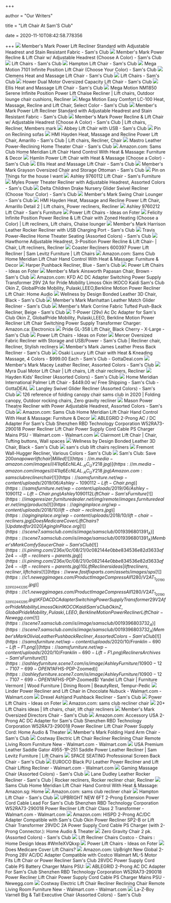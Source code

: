 +++
        
author = "Our Writers"
        
title = "Lift Chair At Sam'S Club"
        
date = 2020-11-10T08:42:58.778356
        
+++
[ ![](https://scene7.samsclub.com/is/image/samsclub/0019396804627_A)](https://scene7.samsclub.com/is/image/samsclub/0019396804627_A) Member's Mark Power Lift Recliner Standard with Adjustable Headrest and  Stain Resistant Fabric - Sam's Club
[ ![](https://scene7.samsclub.com/is/image/samsclub/0007874226690_A?$DT_PDP_Image$)](https://scene7.samsclub.com/is/image/samsclub/0007874226690_A?$DT_PDP_Image$) Member's Mark Power Recline & Lift Chair w/ Adjustable Headrest (Choose A  Color) - Sam's Club
[ ![](https://scene7.samsclub.com/is/image/samsclub/0060587634376_A?wid=280&hei=280)](https://scene7.samsclub.com/is/image/samsclub/0060587634376_A?wid=280&hei=280) Lift Chairs - Sam's Club
[ ![](https://images.samsclubresources.com/is/image/samsclub/0060587618791_A?wid=280&hei=280)](https://images.samsclubresources.com/is/image/samsclub/0060587618791_A?wid=280&hei=280) Hampton Lift Chair - Sam's Club
[ ![](https://images.samsclubresources.com/is/image/samsclub/0040610811709_A?wid=280&hei=280)](https://images.samsclubresources.com/is/image/samsclub/0040610811709_A?wid=280&hei=280) Mega Motion 7101 Infinite Position Lift Chair (Choose Your Color) - Sam's  Club
[ ![](https://scene7.samsclub.com/is/image/samsclub/0060587626824_A?wid=280&hei=280)](https://scene7.samsclub.com/is/image/samsclub/0060587626824_A?wid=280&hei=280) Clemens Heat and Massage Lift Chair - Sam's Club
[ ![](https://scene7.samsclub.com/is/image/samsclub/0060587631648_A?wid=280&hei=280)](https://scene7.samsclub.com/is/image/samsclub/0060587631648_A?wid=280&hei=280) Lift Chairs - Sam's Club
[ ![](https://images.samsclubresources.com/is/image/samsclub/0060587626823_A?$DT_PDP_Image$)](https://images.samsclubresources.com/is/image/samsclub/0060587626823_A?$DT_PDP_Image$) Hower Dual Motor Oversized Capacity Lift Chair - Sam's Club
[ ![](https://scene7.samsclub.com/is/image/samsclub/0060587626825_A)](https://scene7.samsclub.com/is/image/samsclub/0060587626825_A) Ellis Heat and Massage Lift Chair - Sam's Club
[ ![](https://i.pinimg.com/originals/6b/38/22/6b3822e56565707f55bff637fe1f10fb.jpg)](https://i.pinimg.com/originals/6b/38/22/6b3822e56565707f55bff637fe1f10fb.jpg) Mega Motion NM1850 Serene Infinite Position Power Lift Chaise Recliner | Lift  chairs, Outdoor lounge chair cushions, Recliner
[ ![](x-raw-image:///0117b05ec7fe79a5b0e4b6cce30eb82c8cb978db0b28e9a48ac536f3698e9a4b)](x-raw-image:///0117b05ec7fe79a5b0e4b6cce30eb82c8cb978db0b28e9a48ac536f3698e9a4b) Mega Motion Easy Comfort LC-100 Heat, Massage, Recline and Lift Chair,  Select Color - Sam's Club
[ ![](https://scene7.samsclub.com/is/image/samsclub/0019396804627_B?wid=280&hei=280)](https://scene7.samsclub.com/is/image/samsclub/0019396804627_B?wid=280&hei=280) Member's Mark Power Lift Recliner Standard with Adjustable Headrest and  Stain Resistant Fabric - Sam's Club
[ ![](https://i.pinimg.com/originals/5c/b2/11/5cb21134271fe344e55a83b96e3ba76c.jpg)](https://i.pinimg.com/originals/5c/b2/11/5cb21134271fe344e55a83b96e3ba76c.jpg) Member's Mark Power Recline & Lift Chair w/ Adjustable Headrest (Choose A  Color) - Sam's Club | Lift chairs, Recliner, Members mark
[ ![](https://images.samsclubresources.com/is/image/samsclub/0060587637657_A?wid=280&hei=280)](https://images.samsclubresources.com/is/image/samsclub/0060587637657_A?wid=280&hei=280) Abbey Lift Chair with USB - Sam's Club
[ ![](https://i.pinimg.com/originals/31/3b/02/313b02f064519ea9262f49d1720aba60.jpg)](https://i.pinimg.com/originals/31/3b/02/313b02f064519ea9262f49d1720aba60.jpg) Pin on Reclining sofas
[ ![](https://i.pinimg.com/originals/00/bb/a2/00bba25153e9559cc7b1848d7e41f570.jpg)](https://i.pinimg.com/originals/00/bb/a2/00bba25153e9559cc7b1848d7e41f570.jpg) HMI Hayden Heat, Massage and Recline Power Lift Chair, Amarillo - Sam's Club  | Lift chairs, Recliner, Chair
[ ![](https://images.samsclubresources.com/is/image/samsclub/0064439191303_A?wid=280&hei=280)](https://images.samsclubresources.com/is/image/samsclub/0064439191303_A?wid=280&hei=280) Mastro Leather Power-Reclining Home Theater Chair - Sam's Club
[ ![](https://images-na.ssl-images-amazon.com/images/I/71PNxzW6g5L._AC_SX679_.jpg)](https://images-na.ssl-images-amazon.com/images/I/71PNxzW6g5L._AC_SX679_.jpg) Amazon.com: Sams Club Home Meridian Lift Chair Hand Control With Heat &  Massage: Furniture & Decor
[ ![](https://scene7.samsclub.com/is/image/samsclub/0060587634377_B?wid=280&hei=280)](https://scene7.samsclub.com/is/image/samsclub/0060587634377_B?wid=280&hei=280) Hamlin Power Lift Chair with Heat & Massage (Choose a Color) - Sam's Club
[ ![](https://scene7.samsclub.com/is/image/samsclub/0060587626825_B?wid=280&hei=280)](https://scene7.samsclub.com/is/image/samsclub/0060587626825_B?wid=280&hei=280) Ellis Heat and Massage Lift Chair - Sam's Club
[ ![](https://scene7.samsclub.com/is/image/samsclub/0001939680201_A?wid=280&hei=280)](https://scene7.samsclub.com/is/image/samsclub/0001939680201_A?wid=280&hei=280) Member's Mark Grayson Oversized Chair and Storage Ottoman - Sam's Club
[ ![](https://i.pinimg.com/originals/06/b3/c8/06b3c8c080ab7a6b03247633ff6e1b2d.jpg)](https://i.pinimg.com/originals/06/b3/c8/06b3c8c080ab7a6b03247633ff6e1b2d.jpg) Pin on Things for the house I want
[ ![](https://samsfurniture.net/wp-content/uploads/2019/06/Ashley-9760112-Lift-Chair.png)](https://samsfurniture.net/wp-content/uploads/2019/06/Ashley-9760112-Lift-Chair.png) Ashley 9760112 Lift Chair - Sam's Furniture
[ ![](x-raw-image:///af8ba133aab204d0e94e972a0bde443de9f3b18e42e98d16b543c37c13d7ce7c)](x-raw-image:///af8ba133aab204d0e94e972a0bde443de9f3b18e42e98d16b543c37c13d7ce7c) Myles Power Theater Recliner with Adjustable Headrest, Assorted Colors - Sam's  Club
[ ![](x-raw-image:///f93e7079a346f1929ce31b86a3c4d816fcdd4f77ea7e0446ad4663ca4afe3cf7)](x-raw-image:///f93e7079a346f1929ce31b86a3c4d816fcdd4f77ea7e0446ad4663ca4afe3cf7) Delta Children Drake Nursery Glider Swivel Recliner (Choose Your Color) - Sam's  Club
[ ![](x-raw-image:///4ff62c4648653fe6e432f05567db8b24c9a9ab93a0f83dbeadcd1b903a31ff08)](x-raw-image:///4ff62c4648653fe6e432f05567db8b24c9a9ab93a0f83dbeadcd1b903a31ff08) Member's Mark Swing Chair Lounger - Sam's Club
[ ![](https://i.pinimg.com/736x/70/69/f1/7069f11e053e783347b93f38a94175f1.jpg)](https://i.pinimg.com/736x/70/69/f1/7069f11e053e783347b93f38a94175f1.jpg) HMI Hayden Heat, Massage and Recline Power Lift Chair, Amarillo Detail 2 | Lift  chairs, Power recliners, Recliner
[ ![](https://samsfurniture.net/wp-content/uploads/2019/06/Ashley-9760212-Lift-Chair.png)](https://samsfurniture.net/wp-content/uploads/2019/06/Ashley-9760212-Lift-Chair.png) Ashley 9760212 Lift Chair - Sam's Furniture
[ ![](https://foter.com/photos/title/power-lift-chairs.jpg)](https://foter.com/photos/title/power-lift-chairs.jpg) Power Lift Chairs - Ideas on Foter
[ ![](https://i.pinimg.com/564x/59/ba/a4/59baa46d3d6b92f70205e3b7489276e9.jpg)](https://i.pinimg.com/564x/59/ba/a4/59baa46d3d6b92f70205e3b7489276e9.jpg) Felicity Infinite Position Power Recline & Lift Chair with Zoned Heating  (Choose a Color) | Lift recliners, Lift chairs, Chaise lounger
[ ![](https://scene7.samsclub.com/is/image/samsclub/0081162903028_A)](https://scene7.samsclub.com/is/image/samsclub/0081162903028_A) Member's Mark Harrison Leather Rocker Recliner with USB Charging Port - Sam's  Club
[ ![](https://scene7.samsclub.com/is/image/samsclub/0084344914534_A?wid=280&hei=280)](https://scene7.samsclub.com/is/image/samsclub/0084344914534_A?wid=280&hei=280) Travis Power-Recline Home Theater Seating (Assorted Colors) - Sam's Club
[ ![](https://i.pinimg.com/originals/d8/08/f9/d808f9afc7496046f857d2768ed40436.jpg)](https://i.pinimg.com/originals/d8/08/f9/d808f9afc7496046f857d2768ed40436.jpg) Hawthorne Adjustable Headrest, 3-Position Power Recline & Lift Chair- | Chair,  Lift recliners, Recliner
[ ![](https://imageresizer.furnituredealer.net/img/remote/images.furnituredealer.net/img/products%2Fcoaster%2Fcolor%2Frecliners%20-%20coaster_600397-b1.jpg?width=1024&height=768&scale=both&trim.threshold=50&trim.percentpadding=10)](https://imageresizer.furnituredealer.net/img/remote/images.furnituredealer.net/img/products%2Fcoaster%2Fcolor%2Frecliners%20-%20coaster_600397-b1.jpg?width=1024&height=768&scale=both&trim.threshold=50&trim.percentpadding=10) Coaster Recliners 600397 Power Lift Recliner | Sam Levitz Furniture | Lift  Chairs
[ ![](https://images-na.ssl-images-amazon.com/images/I/61zmlPK01yL._AC_SX569_.jpg)](https://images-na.ssl-images-amazon.com/images/I/61zmlPK01yL._AC_SX569_.jpg) Amazon.com: Sams Club Home Meridian Lift Chair Hand Control With Heat &  Massage: Furniture & Decor
[ ![](x-raw-image:///57824a35925f8d772887b7e0a605fc275d638821fef22214d87b5daf3bf6377f)](x-raw-image:///57824a35925f8d772887b7e0a605fc275d638821fef22214d87b5daf3bf6377f) Harper Pushback Recliner, Blue - Sam's Club
[ ![](https://foter.com/photos/236/power-lift-recliners.jpg?s=pi)](https://foter.com/photos/236/power-lift-recliners.jpg?s=pi) Power Lift Chairs - Ideas on Foter
[ ![](https://scene7.samsclub.com/is/image/samsclub/0019396802869_A)](https://scene7.samsclub.com/is/image/samsclub/0019396802869_A) Member's Mark Ainsworth Papasan Chair, Brown - Sam's Club
[ ![](https://images-na.ssl-images-amazon.com/images/I/615691CawZL._AC_SX425_.jpg)](https://images-na.ssl-images-amazon.com/images/I/615691CawZL._AC_SX425_.jpg) Amazon.com: KFD AC DC Adapter Switching Power Supply Transformer 29V 2A for  Pride Mobility Limoss Okin IKOCO Kaidi Sam's Club Okin Z, GlobalPride  Mobility, Pulaski,LEEO,Berkline Motion Power Recliner Lift Chair: Home Audio
[ ![](https://scene7.samsclub.com/is/image/samsclub/0065629249352_A?wid=280&hei=280)](https://scene7.samsclub.com/is/image/samsclub/0065629249352_A?wid=280&hei=280) Wellness by Design Bonded Leather 3D Chair, Black - Sam's Club
[ ![](x-raw-image:///928761ccff87f661c50e7d129bd3a99d25c1429af65b4d04f130fe78f4119ec8)](x-raw-image:///928761ccff87f661c50e7d129bd3a99d25c1429af65b4d04f130fe78f4119ec8) Member's Mark Manhattan Leather Match Glider Recliner - Sam's Club
[ ![](x-raw-image:///005a66ec088d69f71f4057877fc7a77c8be6d65755fc4e3291b2f26f741d9514)](x-raw-image:///005a66ec088d69f71f4057877fc7a77c8be6d65755fc4e3291b2f26f741d9514) Member's Mark Corrine Fabric Tufted Push-Back Recliner, Beige - Sam's Club
[ ![](https://images-na.ssl-images-amazon.com/images/I/81s%2BZ-iCxgL._AC_SL1500_.jpg)](https://images-na.ssl-images-amazon.com/images/I/81s%2BZ-iCxgL._AC_SL1500_.jpg) T-Power (29v) Ac Dc Adapter for Sam's Club Okin Z, GlobalPride Mobility,  Pulaski,LEEO, Berkline Motion Power Recliner Lift Chair Switching Power  Supply Transformer Charger: Amazon.ca: Electronics
[ ![](x-raw-image:///d5939ac3fe52ff01219badd80663043144ff99380dc267d9e9edc60b43868571)](x-raw-image:///d5939ac3fe52ff01219badd80663043144ff99380dc267d9e9edc60b43868571) Pride GL-358 Lift Chair, Black Cherry - X-Large - Sam's Club
[ ![](https://foter.com/photos/206/power-lift-chairs-24.jpg?s=pi)](https://foter.com/photos/206/power-lift-chairs-24.jpg?s=pi) Power Lift Chairs - Ideas on Foter
[ ![](https://i.pinimg.com/originals/62/cc/9a/62cc9af77caf14b56e88f251b1dde3e8.jpg)](https://i.pinimg.com/originals/62/cc/9a/62cc9af77caf14b56e88f251b1dde3e8.jpg) Mercer Oversized Fabric Recliner with Storage and USB/Power - Sam's Club |  Recliner chair, Recliner, Stylish recliners
[ ![](https://scene7.samsclub.com/is/image/samsclub/0081162903014_A?wid=280&hei=280)](https://scene7.samsclub.com/is/image/samsclub/0081162903014_A?wid=280&hei=280) Member's Mark James Leather Press Back Recliner - Sam's Club
[ ![](https://s3.amazonaws.com/i.gottadeal.com/main/deals250/20191228054525x242x250.jpg)](https://s3.amazonaws.com/i.gottadeal.com/main/deals250/20191228054525x242x250.jpg) Osaki Luxury Lift Chair with Heat & Kneading Massage, 4 Colors - $999.00  Each - Sam's Club - GottaDeal.com
[ ![](https://scene7.samsclub.com/is/image/samsclub/0019396802329_A)](https://scene7.samsclub.com/is/image/samsclub/0019396802329_A) Member's Mark Macey Leather Recliner, Assorted Colors - Sam's Club
[ ![](https://i.pinimg.com/originals/81/ce/2c/81ce2c92ac07c3ab12a8d01c3ce1d118.jpg)](https://i.pinimg.com/originals/81/ce/2c/81ce2c92ac07c3ab12a8d01c3ce1d118.jpg) Myra Dual Motor Lift Chair | Lift chairs, Lift chair recliners, Recliner
[ ![](https://scene7.samsclub.com/is/image/samsclub/0084735404958_A)](https://scene7.samsclub.com/is/image/samsclub/0084735404958_A) Hayden Kids' Recliner (Assorted Colors) - Sam's Club
[ ![](https://s3.amazonaws.com/i.gottadeal.com/main/deals250/20160928092019x172x250.jpg)](https://s3.amazonaws.com/i.gottadeal.com/main/deals250/20160928092019x172x250.jpg) Home Meridian International Palmer Lift Chair - $449.00 w/ Free Shipping - Sam's  Club - GottaDEAL
[ ![](x-raw-image:///575b11495386a07986c10254362f57699551ba579d366334a16cc3fb415b4bd8)](x-raw-image:///575b11495386a07986c10254362f57699551ba579d366334a16cc3fb415b4bd8) Langley Swivel Glider Recliner (Assorted Colors) - Sam's Club
[ ![](https://i.pinimg.com/originals/96/d6/19/96d619c37f3d06ef4f0b58aaeeb7436c.jpg)](https://i.pinimg.com/originals/96/d6/19/96d619c37f3d06ef4f0b58aaeeb7436c.jpg) 126 reference of folding canopy chair sams club in 2020 | Folding canopy,  Outdoor rocking chairs, Zero gravity recliner
[ ![](x-raw-image:///a3a67cfc1b3dc1d4a60814608df28cd96e94d665ac4f6c3b75e371f3db6c1aa2)](x-raw-image:///a3a67cfc1b3dc1d4a60814608df28cd96e94d665ac4f6c3b75e371f3db6c1aa2) Mason Power Theatre Recliner with Power Adjustable Headrest, Assorted  Colors - Sam's Club
[ ![](https://images-na.ssl-images-amazon.com/images/I/61EsPA7qAcL._AC_SX679_.jpg)](https://images-na.ssl-images-amazon.com/images/I/61EsPA7qAcL._AC_SX679_.jpg) Amazon.com: Sams Club Home Meridian Lift Chair Hand Control With Heat &  Massage: Furniture & Decor
[ ![](https://i5.walmartimages.com/asr/b32050ec-d9c8-42a7-972d-964eedd0031e_1.022dca6aa4bd3bd738c815c6662d6339.jpeg?odnWidth=612&odnHeight=612&odnBg=ffffff)](https://i5.walmartimages.com/asr/b32050ec-d9c8-42a7-972d-964eedd0031e_1.022dca6aa4bd3bd738c815c6662d6339.jpeg?odnWidth=612&odnHeight=612&odnBg=ffffff) ABLEGRID 2-Prong AC / DC Adapter For Sam's Club Shenzhen RBD Technology  Corporation W52RA73-290018 Power Recliner Lift Chair Power Supply Cord  Cable PS Charger Mains PSU - Walmart.com - Walmart.com
[ ![](https://i.pinimg.com/originals/d6/f7/88/d6f788f18bd178ff8dd6fcddbf4542a3.jpg)](https://i.pinimg.com/originals/d6/f7/88/d6f788f18bd178ff8dd6fcddbf4542a3.jpg) Clairmont Lift Chair | Chair, Tufting buttons, Wall spaces
[ ![](https://scene7.samsclub.com/is/image/samsclub/0065629249352_A)](https://scene7.samsclub.com/is/image/samsclub/0065629249352_A) Wellness by Design Bonded Leather 3D Chair, Black - Sam's Club
[ ![](https://i.ytimg.com/vi/Jn5pHeViLsA/hqdefault.jpg)](https://i.ytimg.com/vi/Jn5pHeViLsA/hqdefault.jpg) sam's club lift chairs recliners
[ ![](x-raw-image:///e301f0adaa2653f02c30dc7304be4d265de030b89c6e96d0e2dc75405c353103)](x-raw-image:///e301f0adaa2653f02c30dc7304be4d265de030b89c6e96d0e2dc75405c353103) Fremont Wall-Hugger Recliner, Various Colors - Sam's Club
[ ![](https://images.milled.com/2016-09-29/i5XBh2ycv2JUkiw5/c@2x.jpg)](https://images.milled.com/2016-09-29/i5XBh2ycv2JUkiw5/c@2x.jpg) Sam's Club: Save $200 on a power lift chair | Milled
[ ![](https://m.media-amazon.com/images/I/41Iq6EcNLAL._AC_UY218_.jpg)](https://m.media-amazon.com/images/I/41Iq6EcNLAL._AC_UY218_.jpg) Amazon.com: sams club recliner chair
[ ![](https://samsfurniture.net/wp-content/uploads/2019/06/Ashley-1090112-Lift-Chair.png)](https://samsfurniture.net/wp-content/uploads/2019/06/Ashley-1090112-Lift-Chair.png) Ashley 1090112 Lift Chair - Sam's Furniture
[ ![](https://imageresizer.furnituredealer.net/img/remote/images.furnituredealer.net/img/products%2Flifestyle%2Fcolor%2Ftivoli-1_188301534-bysi3pydqpuczfzwppvyn7w.jpg?width=1024&height=768&scale=both&trim.threshold=50&trim.percentpadding=10)](https://imageresizer.furnituredealer.net/img/remote/images.furnituredealer.net/img/products%2Flifestyle%2Fcolor%2Ftivoli-1_188301534-bysi3pydqpuczfzwppvyn7w.jpg?width=1024&height=768&scale=both&trim.threshold=50&trim.percentpadding=10) Lifestyle Tivoli UJ0153-21B-TVSL Lift Recliner | Sam Levitz Furniture | Lift  Chairs
[ ![](https://aginginplace.org/wp-content/uploads/2018/10/lift-chair-recliners.jpg)](https://aginginplace.org/wp-content/uploads/2018/10/lift-chair-recliners.jpg) Does Medicare Cover Lift Chairs? | Updated for 2020 | AgingInPlace.org
[ ![](https://scene7.samsclub.com/is/image/samsclub/0019396801391_A)](https://scene7.samsclub.com/is/image/samsclub/0019396801391_A) Member's Mark Comfy Saucer Chair - Sam's Club
[ ![](https://i.pinimg.com/236x/0c/08/21/0c082144e0bbe834536e82d3633af2e4--lift-recliners-parents.jpg)](https://i.pinimg.com/236x/0c/08/21/0c082144e0bbe834536e82d3633af2e4--lift-recliners-parents.jpg) 10 Lift Recliners ideas | lift recliners, recliner, lift chairs
[ ![](https://www.fastfixparts.com/assets/images/sps%202a29v%2005.jpg)](https://www.fastfixparts.com/assets/images/sps%202a29v%2005.jpg) Sam's Club Power Lift Chair or Power Recliner Switching Power Supply  Transfomer
[ ![](https://c1.neweggimages.com/ProductImageCompressAll1280/V2AT_1_20190329102443295.jpg)](https://c1.neweggimages.com/ProductImageCompressAll1280/V2AT_1_20190329102443295.jpg) KFD AC DC Adapter Switching Power Supply Transformer 29V 2A for Pride  Mobility Limoss Okin IKOCO Kaidi Sam's Club Okin Z, GlobalPride Mobility,  Pulaski,LEEO,Berkline Motion Power Recliner Lift Chair - Newegg.com
[ ![](https://scene7.samsclub.com/is/image/samsclub/0019396803732_A)](https://scene7.samsclub.com/is/image/samsclub/0019396803732_A) Member's Mark Olivia Leather Pushback Recliner, Assorted Colors - Sam's Club
[ ![](https://samsfurniture.net/wp-content/uploads/2020/10/Franklin-690-Lift-F1.png)](https://samsfurniture.net/wp-content/uploads/2020/10/Franklin-690-Lift-F1.png) Recliners Archives - Sam's Furniture
[ ![](https://ashleyfurniture.scene7.com/is/image/AshleyFurniture/10900-12-T107-699-OPEN?$AFHS-PDP-Zoomed$)](https://ashleyfurniture.scene7.com/is/image/AshleyFurniture/10900-12-T107-699-OPEN?$AFHS-PDP-Zoomed$) Yandel Lift Chair | Furniture Vermont | Wood Furniture | Dining Room |  BeautyRest, Tempur-Pedic
[ ![](https://i5.walmartimages.com/asr/6449446f-6c33-4017-b491-3a61bb3eb20c_2.e6aa65eb3272c993ee95c01848183204.jpeg)](https://i5.walmartimages.com/asr/6449446f-6c33-4017-b491-3a61bb3eb20c_2.e6aa65eb3272c993ee95c01848183204.jpeg) Linder Power Recliner and Lift Chair in Chocolate Nubuck - Walmart.com -  Walmart.com
[ ![](x-raw-image:///eeefe6080d396df25e05d7ce4484a926ec6eb8d8019232868bdc572d98a4906e)](x-raw-image:///eeefe6080d396df25e05d7ce4484a926ec6eb8d8019232868bdc572d98a4906e) Drexel Ashland Pushback Recliner - Sam's Club
[ ![](https://foter.com/photos/251/cordova-lift-chair-with-recline.jpg?s=pi)](https://foter.com/photos/251/cordova-lift-chair-with-recline.jpg?s=pi) Power Lift Chairs - Ideas on Foter
[ ![](https://m.media-amazon.com/images/I/416-jWm0PYL._AC_UY218_.jpg)](https://m.media-amazon.com/images/I/416-jWm0PYL._AC_UY218_.jpg) Amazon.com: sams club recliner chair
[ ![](https://i.pinimg.com/236x/b8/ba/a0/b8baa0c90b07acd8f57d58c5e77ac647.jpg)](https://i.pinimg.com/236x/b8/ba/a0/b8baa0c90b07acd8f57d58c5e77ac647.jpg) 20+ Lift Chairs ideas | lift chairs, chair, lift chair recliners
[ ![](x-raw-image:///6c2df418165ba28fd921d676ed0ce47ce140cc12629a25f9797f24fe08fc88ef)](x-raw-image:///6c2df418165ba28fd921d676ed0ce47ce140cc12629a25f9797f24fe08fc88ef) Member's Mark Oversized Directors Chair - Sam's Club
[ ![](https://m.media-amazon.com/images/I/51Ny3Q3jfNL._AC_SS350_.jpg)](https://m.media-amazon.com/images/I/51Ny3Q3jfNL._AC_SS350_.jpg) Amazon.com: Accessory USA 2-Prong AC DC Adapter for Sam's Club Shenzhen RBD  Technology Corporation W52RA73-290018 Power Recliner Lift Chair Power  Supply Cord: Home Audio & Theater
[ ![](https://scene7.samsclub.com/is/image/samsclub/0019396804595_A)](https://scene7.samsclub.com/is/image/samsclub/0019396804595_A) Member's Mark Folding Hard Arm Chair - Sam's Club
[ ![](https://i5.walmartimages.com/asr/22d84c1d-a41d-4f0a-93b7-b3e36d22c327_1.e5543f149e5642fd7a1231ee20468271.jpeg)](https://i5.walmartimages.com/asr/22d84c1d-a41d-4f0a-93b7-b3e36d22c327_1.e5543f149e5642fd7a1231ee20468271.jpeg) Costway Electric Lift Chair Recliner Reclining Chair Remote Living Room  Furniture New - Walmart.com - Walmart.com
[ ![](https://imageresizer.furnituredealer.net/img/remote/images.furnituredealer.net/img/products%2Fusa_premium_leather%2Fcolor%2Fsaddle%20gator_095249554-b_zkj7qebfechm3h0dhywow.jpg?width=1024&height=768&scale=both&trim.threshold=50&trim.percentpadding=10)](https://imageresizer.furnituredealer.net/img/remote/images.furnituredealer.net/img/products%2Fusa_premium_leather%2Fcolor%2Fsaddle%20gator_095249554-b_zkj7qebfechm3h0dhywow.jpg?width=1024&height=768&scale=both&trim.threshold=50&trim.percentpadding=10) USA Premium Leather Saddle Gator 4955-1P-251 Saddle Power Leather Recliner  | Sam Levitz Furniture | Lift Chairs
[ ![](https://scene7.samsclub.com/is/image/samsclub/0009023451493_A)](https://scene7.samsclub.com/is/image/samsclub/0009023451493_A) SPACE SEATING Professional Screen Back Chair - Sam's Club
[ ![](https://i5.walmartimages.com/asr/e8cd3a42-d6a0-4b75-bb3b-7b10843b8c89_1.496c7dc031ec279f8602feb3534a73e5.jpeg)](https://i5.walmartimages.com/asr/e8cd3a42-d6a0-4b75-bb3b-7b10843b8c89_1.496c7dc031ec279f8602feb3534a73e5.jpeg) EUROCO Black PU Leather Power Recliner and Lift Chair Lifting Recliner -  Walmart.com - Walmart.com
[ ![](https://scene7.samsclub.com/is/image/samsclub/0084883701187_A)](https://scene7.samsclub.com/is/image/samsclub/0084883701187_A) Gaming Massage Chair (Assorted Colors) - Sam's Club
[ ![](https://i.pinimg.com/originals/63/62/a9/6362a9d1092cb9f39fd22e94164b152d.jpg)](https://i.pinimg.com/originals/63/62/a9/6362a9d1092cb9f39fd22e94164b152d.jpg) Lane Dudley Leather Rocker Recliner - Sam's Club | Rocker recliners, Rocker  recliner chair, Recliner
[ ![](https://images-na.ssl-images-amazon.com/images/I/41vh-IJIE5L._AC_SY200_.jpg)](https://images-na.ssl-images-amazon.com/images/I/41vh-IJIE5L._AC_SY200_.jpg) Sams Club Home Meridian Lift Chair Hand Control With Heat & Massage:  Amazon.sg: Home
[ ![](https://m.media-amazon.com/images/I/51+DSPVhSrL._AC_UY218_.jpg)](https://m.media-amazon.com/images/I/51+DSPVhSrL._AC_UY218_.jpg) Amazon.com: sams club recliner chair
[ ![](https://scene7.samsclub.com/is/image/samsclub/0060587618791_E_Enh_01%20?wid=250&fmt=jpg&qlt=100&qlt=100&op_sharpen=1)](https://scene7.samsclub.com/is/image/samsclub/0060587618791_E_Enh_01%20?wid=250&fmt=jpg&qlt=100&qlt=100&op_sharpen=1) Hampton Lift Chair - Sam's Club
[ ![](https://i5.walmartimages.com/asr/3b486f08-8359-4f22-897a-45045726ffc8_1.4ad76949c27ce6fc7400a6d77db666a4.jpeg?odnWidth=612&odnHeight=612&odnBg=ffffff)](https://i5.walmartimages.com/asr/3b486f08-8359-4f22-897a-45045726ffc8_1.4ad76949c27ce6fc7400a6d77db666a4.jpeg?odnWidth=612&odnHeight=612&odnBg=ffffff) UPBRIGHT NEW 6FT 2-Prong Extension Power Cord Cable Lead For Sam's Club  Shenzhen RBD Technology Corporation W52RA73-290018 Power Recliner Lift Chair  Class 2 Transformer - Walmart.com - Walmart.com
[ ![](https://images-na.ssl-images-amazon.com/images/I/61uSI70FgLL._AC_SL1000_.jpg)](https://images-na.ssl-images-amazon.com/images/I/61uSI70FgLL._AC_SL1000_.jpg) Amazon.com: HISPD 2-Prong AC/DC Adapter Compatible with Sam's Club Okin  Power Recliner SP2-B or Lift Chair Transformer 29VDC 2A Power Supply Cord  Cable PS Charger (with 2-Prong Connector.): Home Audio & Theater
[ ![](https://scene7.samsclub.com/is/image/samsclub/0068921589052_A)](https://scene7.samsclub.com/is/image/samsclub/0068921589052_A) Zero Gravity Chair 2 pk. (Assorted Colors) - Sam's Club
[ ![](https://i2.wp.com/clodaghcollection.com/wp-content/uploads/2016/08/recliner-lift-chairs-sams-club.jpg)](https://i2.wp.com/clodaghcollection.com/wp-content/uploads/2016/08/recliner-lift-chairs-sams-club.jpg) Lift Recliner Chairs Costco - Chairs : Home Design Ideas #Wm1eXVQkxp
[ ![](https://foter.com/photos/206/power-lift-chairs-21.jpg?s=pi)](https://foter.com/photos/206/power-lift-chairs-21.jpg?s=pi) Power Lift Chairs - Ideas on Foter
[ ![](https://post.greatist.com/wp-content/uploads/2020/04/senior_getting_help_to_stand-1200x628-facebook-1200x628.jpg)](https://post.greatist.com/wp-content/uploads/2020/04/senior_getting_help_to_stand-1200x628-facebook-1200x628.jpg) Does Medicare Cover Lift Chairs?
[ ![](https://images-na.ssl-images-amazon.com/images/I/7143FGxeMZL._AC_SL1400_.jpg)](https://images-na.ssl-images-amazon.com/images/I/7143FGxeMZL._AC_SL1400_.jpg) Amazon.com: UpBright New Global 2-Prong 28V AC/DC Adapter Compatible with  Costco Walmart ML-5 Motor Fits Lift Chair or Power Recliner Sam's Club  28VDC Power Supply Cord Cable PS Battery Charger Mains PSU:
[ ![](https://c1.neweggimages.com/ProductImage/AAPW_1_201806071175749853.jpg)](https://c1.neweggimages.com/ProductImage/AAPW_1_201806071175749853.jpg) ABLEGRID 2-Prong AC DC Adapter For Sam's Club Shenzhen RBD Technology  Corporation W52RA73-290018 Power Recliner Lift Chair Power Supply Cord  Cable PS Charger Mains PSU - Newegg.com
[ ![](https://i5.walmartimages.com/asr/b0f16bba-9bdd-4b8a-8d8d-ff6848a20e9e_1.f0dd027ef0fdb30c083b461f85a8d207.jpeg)](https://i5.walmartimages.com/asr/b0f16bba-9bdd-4b8a-8d8d-ff6848a20e9e_1.f0dd027ef0fdb30c083b461f85a8d207.jpeg) Costway Electric Lift Chair Recliner Reclining Chair Remote Living Room  Furniture New - Walmart.com - Walmart.com
[ ![](https://scene7.samsclub.com/is/image/samsclub/0065629250910_A)](https://scene7.samsclub.com/is/image/samsclub/0065629250910_A) La-Z-Boy Varnell Big & Tall Executive Chair (Assorted Colors) - Sam's Club
